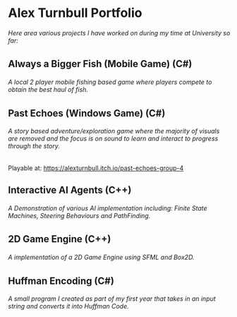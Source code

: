 # Alex Turnbull Portfolio
###### Here area various projects I have worked on during my time at University so far:

## Always a Bigger Fish (Mobile Game) (C#)
###### A local 2 player mobile fishing based game where players compete to obtain the best haul of fish.

## Past Echoes (Windows Game) (C#)
###### A story based adventure/exploration game where the majority of visuals are removed and the focus is on sound to learn and interact to progress through the story.

Playable at: https://alexturnbull.itch.io/past-echoes-group-4

## Interactive AI Agents (C++)
###### A Demonstration of various AI implementation including: Finite State Machines, Steering Behaviours and PathFinding.

## 2D Game Engine (C++)
###### A implementation of a 2D Game Engine using SFML and Box2D.

## Huffman Encoding (C#)
###### A small program I created as part of my first year that takes in an input string and converts it into Huffman Code.